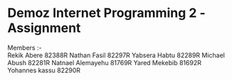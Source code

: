 # Demoz Internet Programming 2 -Assignment
Members :-   
          Rekik Abere           82388R
          Nathan Fasil          82297R
          Yabsera Habtu         82289R
          Michael Abush         82281R
          Natnael Alemayehu     81769R
          Yared Mekebib         81692R
          Yohannes kassu        82290R
